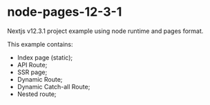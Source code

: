 # node-pages-12-3-1
Nextjs v12.3.1 project example using node runtime and pages format.

This example contains:
* Index page (static);
* API Route;
* SSR page;
* Dynamic Route;
* Dynamic Catch-all Route;
* Nested route;
